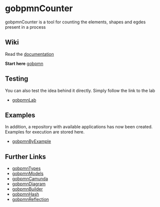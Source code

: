 # gobpmnCounter

gobpmnCounter is a tool for counting the elements, shapes and egdes present in a process

## Wiki

Read the [documentation](https://github.com/deemount/gobpmnCounter/wiki)

**Start here** [gobpmn](https://github.com/deemount/gobpmn)

## Testing

You can also test the idea behind it directly. Simply follow the link to the lab

+ [gobpmnLab](https://github.com/deemount/gobpmnLab)

## Examples

In addition, a repository with available applications has now been created. Examples for execution are stored here.

+ [gobpmnByExample](https://github.com/deemount/gobpmnByExample)

## Further Links

+ [gobpmnTypes](https://github.com/deemount/gobpmnTypes)
+ [gobpmnModels](https://github.com/deemount/gobpmnModels)
+ [gobpmnCamunda](https://github.com/deemount/gobpmnCamunda)
+ [gobpmnDiagram](https://github.com/deemount/gobpmnDiagram)
+ [gobpmnBuilder](https://github.com/deemount/gobpmnBuilder)
+ [gobpmnHash](https://github.com/deemount/gobpmnHash)
+ [gobpmnReflection](https://github.com/deemount/gobpmnReflection)
